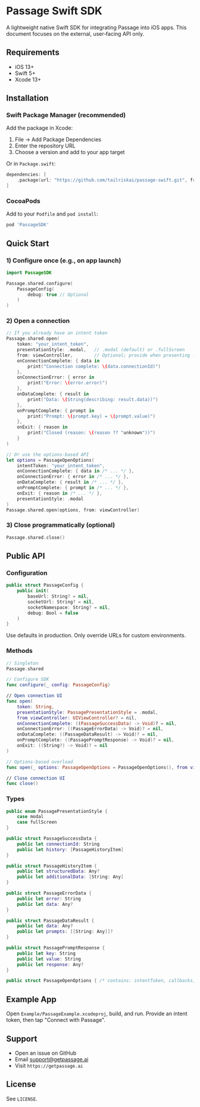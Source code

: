 # Passage Swift SDK

A lightweight native Swift SDK for integrating Passage into iOS apps. This document focuses on the external, user‑facing API only.

## Requirements

- iOS 13+
- Swift 5+
- Xcode 13+

## Installation

### Swift Package Manager (recommended)

Add the package in Xcode:

1. File → Add Package Dependencies
2. Enter the repository URL
3. Choose a version and add to your app target

Or in `Package.swift`:

```swift
dependencies: [
    .package(url: "https://github.com/tailriskai/passage-swift.git", from: "0.0.1")
]
```

### CocoaPods

Add to your `Podfile` and `pod install`:

```ruby
pod 'PassageSDK'
```

## Quick Start

### 1) Configure once (e.g., on app launch)

```swift
import PassageSDK

Passage.shared.configure(
    PassageConfig(
        debug: true // Optional
    )
)
```

### 2) Open a connection

```swift
// If you already have an intent token
Passage.shared.open(
    token: "your_intent_token",
    presentationStyle: .modal,   // .modal (default) or .fullScreen
    from: viewController,        // Optional; provide when presenting from a specific VC
    onConnectionComplete: { data in
        print("Connection complete: \(data.connectionId)")
    },
    onConnectionError: { error in
        print("Error: \(error.error)")
    },
    onDataComplete: { result in
        print("Data: \(String(describing: result.data))")
    },
    onPromptComplete: { prompt in
        print("Prompt: \(prompt.key) = \(prompt.value)")
    },
    onExit: { reason in
        print("Closed (reason: \(reason ?? "unknown"))")
    }
)

// Or use the options-based API
let options = PassageOpenOptions(
    intentToken: "your_intent_token",
    onConnectionComplete: { data in /* ... */ },
    onConnectionError: { error in /* ... */ },
    onDataComplete: { result in /* ... */ },
    onPromptComplete: { prompt in /* ... */ },
    onExit: { reason in /* ... */ },
    presentationStyle: .modal
)
Passage.shared.open(options, from: viewController)
```

### 3) Close programmatically (optional)

```swift
Passage.shared.close()
```

## Public API

### Configuration

```swift
public struct PassageConfig {
    public init(
        baseUrl: String? = nil,
        socketUrl: String? = nil,
        socketNamespace: String? = nil,
        debug: Bool = false
    )
}
```

Use defaults in production. Only override URLs for custom environments.

### Methods

```swift
// Singleton
Passage.shared

// Configure SDK
func configure(_ config: PassageConfig)

// Open connection UI
func open(
    token: String,
    presentationStyle: PassagePresentationStyle = .modal,
    from viewController: UIViewController? = nil,
    onConnectionComplete: ((PassageSuccessData) -> Void)? = nil,
    onConnectionError: ((PassageErrorData) -> Void)? = nil,
    onDataComplete: ((PassageDataResult) -> Void)? = nil,
    onPromptComplete: ((PassagePromptResponse) -> Void)? = nil,
    onExit: ((String?) -> Void)? = nil
)

// Options-based overload
func open(_ options: PassageOpenOptions = PassageOpenOptions(), from viewController: UIViewController? = nil)

// Close connection UI
func close()
```

### Types

```swift
public enum PassagePresentationStyle {
    case modal
    case fullScreen
}

public struct PassageSuccessData {
    public let connectionId: String
    public let history: [PassageHistoryItem]
}

public struct PassageHistoryItem {
    public let structuredData: Any?
    public let additionalData: [String: Any]
}

public struct PassageErrorData {
    public let error: String
    public let data: Any?
}

public struct PassageDataResult {
    public let data: Any?
    public let prompts: [[String: Any]]?
}

public struct PassagePromptResponse {
    public let key: String
    public let value: String
    public let response: Any?
}

public struct PassageOpenOptions { /* contains: intentToken, callbacks, presentationStyle */ }
```

## Example App

Open `Example/PassageExample.xcodeproj`, build, and run. Provide an intent token, then tap "Connect with Passage".

## Support

- Open an issue on GitHub
- Email support@getpassage.ai
- Visit `https://getpassage.ai`

## License

See `LICENSE`.
